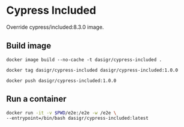# Cypress Included

Override cypress/included:8.3.0 image.

## Build image

`docker image build --no-cache -t dasigr/cypress-included .`

`docker tag dasigr/cypress-included dasigr/cypress-included:1.0.0`

`docker push dasigr/cypress-included:1.0.0`

## Run a container

```sh
docker run -it -v $PWD/e2e:/e2e -w /e2e \
--entrypoint=/bin/bash dasigr/cypress-included:latest
```
